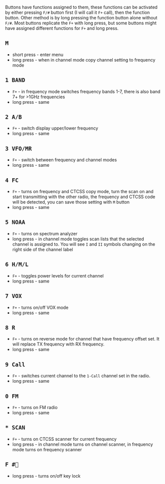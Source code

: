 Buttons have functions assigned to them, these functions can be activated by either pressing `F/#` button first (I will call it `F+` call), then the function button. Other method is by long pressing the function button alone without `F/#`. Most buttons replicate the `F+` with long press, but some buttons might have assigned different functions for `F+` and long press.

## `M` 
* short press - enter menu
* long press - when in channel mode copy channel setting to frequency mode
## `1 BAND`
* `F+` - in frequency mode switches frequency bands 1-7, there is also band 7+ for >1GHz frequencies
* long press - same
## `2 A/B`
* `F+` - switch display upper/lower frequency
* long press - same
## `3 VFO/MR`
* `F+` - switch between frequency and channel modes
* long press - same
## `4 FC`
* `F+` - turns on frequency and CTCSS copy mode, turn the scan on and start transmitting with the other radio, the frequency and CTCSS code will be detected, you can save those setting with `M` button
* long press - same
## `5 NOAA`
* `F+` - turns on spectrum analyzer
* long press - in channel mode toggles scan lists that the selected channel is assigned to. You will see `I` and `II` symbols changing on the right side of the channel label
## `6 H/M/L`
* `F+` - toggles power levels for current channel
* long press - same
## `7 VOX`
* `F+` - turns on/off VOX mode
* long press - same
## `8 R`
* `F+` - turns on reverse mode for channel that have frequency offset set. It will replace TX frequency with RX frequency.
* long press - same
## `9 Call`
* `F+` - switches current channel to the `1-Call` channel set in the radio.
* long press - same
## `0 FM`
* `F+` - turns on FM radio
* long press - same
## `* SCAN`
* `F+` - turns on CTCSS scanner for current frequency
* long press - in channel mode turns on channel scanner, in frequency mode turns on frequency scanner
## `F #🔑`
* long press - turns on/off key lock